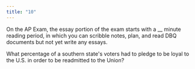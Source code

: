 ```yaml
---
title: "10"
---
```

On the AP Exam, the essay portion of the exam starts with a __ minute reading period, in which you can scribble notes, plan, and read DBQ documents but not yet write any essays.

What percentage of a southern state's voters had to pledge to be loyal to the U.S. in order to be readmitted to the Union?

